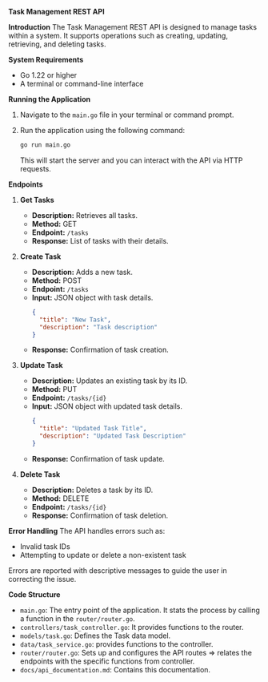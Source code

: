 **Task Management REST API**

**Introduction**
The Task Management REST API is designed to manage tasks within a system. It supports operations such as creating, updating, retrieving, and deleting tasks.

**System Requirements**
- Go 1.22 or higher
- A terminal or command-line interface

**Running the Application**
1. Navigate to the `main.go` file in your terminal or command prompt.
2. Run the application using the following command:
    ```sh
    go run main.go
    ```

   This will start the server and you can interact with the API via HTTP requests.

**Endpoints**

1. **Get Tasks**
   - **Description:** Retrieves all tasks.
   - **Method:** GET
   - **Endpoint:** `/tasks`
   - **Response:** List of tasks with their details.

2. **Create Task**
   - **Description:** Adds a new task.
   - **Method:** POST
   - **Endpoint:** `/tasks`
   - **Input:** JSON object with task details.
     ```json
     {
       "title": "New Task",
       "description": "Task description"
     }
     ```
   - **Response:** Confirmation of task creation.

3. **Update Task**
   - **Description:** Updates an existing task by its ID.
   - **Method:** PUT
   - **Endpoint:** `/tasks/{id}`
   - **Input:** JSON object with updated task details.
     ```json
     {
       "title": "Updated Task Title",
       "description": "Updated Task Description"
     }
     ```
   - **Response:** Confirmation of task update.

4. **Delete Task**
   - **Description:** Deletes a task by its ID.
   - **Method:** DELETE
   - **Endpoint:** `/tasks/{id}`
   - **Response:** Confirmation of task deletion.

**Error Handling**
The API handles errors such as:
- Invalid task IDs
- Attempting to update or delete a non-existent task

Errors are reported with descriptive messages to guide the user in correcting the issue.

**Code Structure**
- `main.go`: The entry point of the application. It stats the process by calling a function in the `router/router.go`.
- `controllers/task_controller.go`: It provides functions to the router.
- `models/task.go`: Defines the Task data model.
- `data/task_service.go`: provides functions to the controller.
- `router/router.go`: Sets up and configures the API routes => relates the endpoints with the specific functions from controller.
- `docs/api_documentation.md`: Contains this documentation.

